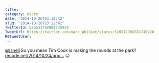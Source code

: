 ```yaml
---
title: 
category: micro
date: "2014-10-26T23:12:42"
slug: "2014-10-26T23:12:42"
TwitterId: 526511768881745920
TweetUrl: https://twitter.com/mark_philpot/status/526511768881745920
ReTweetUser: 
---
```


[@jsnell](https://twitter.com/jsnell) So you mean Tim Cook is making the rounds at the park? [recode.net/2014/10/24/app…](http://recode.net/2014/10/24/apple-pay-comic/) 😉
